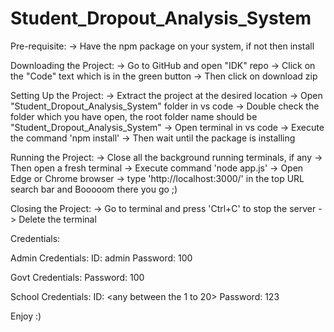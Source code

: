 # Student_Dropout_Analysis_System
Pre-requisite:
-> Have the npm package on your system, if not then install

Downloading the Project:
-> Go to GitHub and open "IDK" repo 
-> Click on the "Code" text which is in the green button
-> Then click on download zip 

Setting Up the Project:
-> Extract the project at the desired location
-> Open "Student_Dropout_Analysis_System" folder in vs code
-> Double check the folder which you have open, the root folder name should be "Student_Dropout_Analysis_System"
-> Open terminal in vs code 
-> Execute the command 'npm install'
-> Then wait until the package is installing

Running the Project:
-> Close all the background running terminals, if any
-> Then open a fresh terminal
-> Execute command 'node app.js'
-> Open Edge or Chrome browser
-> type 'http://localhost:3000/' in the top URL search bar
and Booooom there you go ;)

Closing the Project:
-> Go to terminal and press 'Ctrl+C' to stop the server
-> Delete the terminal

Credentials:

Admin Credentials:
ID: admin
Password: 100

Govt Credentials:
Password: 100

School Credentials:
ID: <any between the 1 to 20>
Password: 123

Enjoy :)
